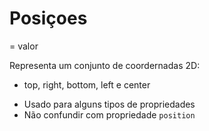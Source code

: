 # Posiçoes

<position> = valor

Representa um conjunto de coordernadas 2D:
 - top, right, bottom, left e center

* Usado para alguns tipos de propriedades
* Não confundir com propriedade `position`